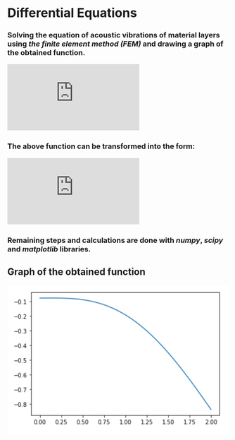 # Differential Equations

### Solving **the equation of acoustic vibrations of material layers** using ***the finite element method (FEM)*** and drawing a graph of the obtained function.
<!-- <img src="https://latex.codecogs.com/gif.latex?s=\text {
      $$ \left\{
      \begin{array}{ll}
            \frac{-d^2u(x)}{dx^2}-u=sinx \\
            u(0)=0\\
            \frac{du(2)}{dx}-u(2)=0\\
      \end{array} 
      \right.  $$ 
 } " />  -->
![equation](http://latex.codecogs.com/svg.latex?%7B%5Ccolor%7BWhite%7D%20%5Cleft%5C%7B%20%20%20%20%20%20%5Cbegin%7Barray%7D%7Bll%7D%20%20%20%20%20%20%20%20%20%20%20%20%5Cfrac%7B-d%5E2u(x)%7D%7Bdx%5E2%7D-u=sinx%20%5C%5C%20%20%20%20%20%20%20%20%20%20%20%20u(0)=0%5C%5C%20%20%20%20%20%20%20%20%20%20%20%20%5Cfrac%7Bdu(2)%7D%7Bdx%7D-u(2)=0%5C%5C%20%20%20%20%20%20%5Cend%7Barray%7D%20%20%20%20%20%20%20%5Cright.%20%7D)
### The above function can be transformed into the form:
<!-- 
$$
u(2)v(2) -  \int_{0}^{2} u'(x)v'(x) - u(x)v(x) \,dx = - \int_{0}^{2} v(x)sin(x) \,dx 
$$ -->
![equation2](http://latex.codecogs.com/svg.latex?%7B%5Ccolor%7BWhite%7D%20u(2)v(2)%20-%20%20%5Cint_%7B0%7D%5E%7B2%7D%20u'(x)v'(x)%20-%20u(x)v(x)%20%5C,dx%20=%20-%20%5Cint_%7B0%7D%5E%7B2%7D%20v(x)sin(x)%20%5C,dx%20%7D)
### Remaining steps and calculations are done with *numpy*, *scipy* and *matplotlib* libraries.

## Graph of the obtained function

![Result graph](/result.PNG)
